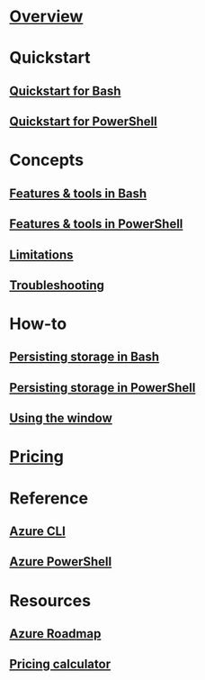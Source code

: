 # [Overview](overview.md)

# Quickstart
## [Quickstart for Bash](quickstart.md)
## [Quickstart for PowerShell](quickstart-powershell.md)

# Concepts
## [Features & tools in Bash](features.md)
## [Features & tools in PowerShell](features-powershell.md)
## [Limitations](limitations.md)
## [Troubleshooting](troubleshooting.md)

# How-to
## [Persisting storage in Bash](persisting-shell-storage.md)
## [Persisting storage in PowerShell](persisting-shell-storage-powershell.md)
## [Using the window](using-the-shell-window.md)

# [Pricing](pricing.md)

# Reference
## [Azure CLI](/cli/azure)
## [Azure PowerShell](/powershell/azure)

# Resources
## [Azure Roadmap](https://azure.microsoft.com/roadmap/?category=monitoring-management)
## [Pricing calculator](https://azure.microsoft.com/pricing/calculator/)
